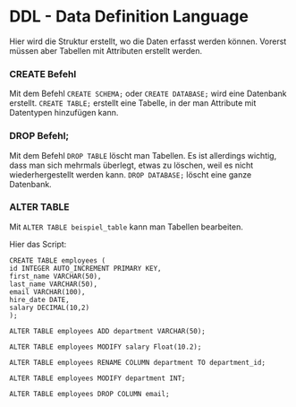 
# DDL - Data Definition Language
Hier wird die Struktur erstellt, wo die Daten erfasst werden können. Vorerst müssen aber Tabellen mit Attributen erstellt werden. 
### CREATE Befehl
Mit dem Befehl `CREATE SCHEMA;` oder `CREATE DATABASE;` wird eine Datenbank erstellt. `CREATE TABLE;` erstellt eine Tabelle, in der man Attribute mit Datentypen hinzufügen kann. 

### DROP Befehl;
Mit dem Befehl `DROP TABLE` löscht man Tabellen. Es ist allerdings wichtig, dass man sich mehrmals überlegt, etwas zu löschen, weil es nicht wiederhergestellt werden kann. `DROP DATABASE;` löscht eine ganze Datenbank. 

### ALTER TABLE
Mit `ALTER TABLE beispiel_table` kann man Tabellen bearbeiten. 

Hier das Script: 
```
CREATE TABLE employees (
id INTEGER AUTO_INCREMENT PRIMARY KEY,
first_name VARCHAR(50),
last_name VARCHAR(50),
email VARCHAR(100),
hire_date DATE,
salary DECIMAL(10,2)
);

ALTER TABLE employees ADD department VARCHAR(50);

ALTER TABLE employees MODIFY salary Float(10.2);

ALTER TABLE employees RENAME COLUMN department TO department_id;

ALTER TABLE employees MODIFY department INT;

ALTER TABLE employees DROP COLUMN email;
```